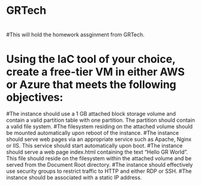 # GRTech
#
#This will hold the homework assginment from GRTech.
#
# Using the IaC tool of your choice, create a free-tier VM in either AWS or Azure that meets the following objectives:
#The instance should use a 1 GB attached block storage volume and contain a valid partition table with one partition. The partition should contain a valid file system.
#The filesystem residing on the attached volume should be mounted automatically upon reboot of the instance.
#The instance should serve web pages via an appropriate service such as Apache, Nginx or IIS. This service should start automatically upon boot.
#The instance should serve a web page index.html containing the text “Hello GR World”. This file should reside on the filesystem within the attached volume and be served from the Document Root directory.
#The instance should effectively use security groups to restrict traffic to HTTP and either RDP or SSH.
#The instance should be associated with a static IP address.
